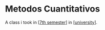 # Metodos Cuantitativos

A class i took in [[7th semester]] in [[university]].


[//begin]: # "Autogenerated link references for markdown compatibility"
[7th semester]: ../7th-semester "7th Semester"
[university]: ../../university "University"
[//end]: # "Autogenerated link references"